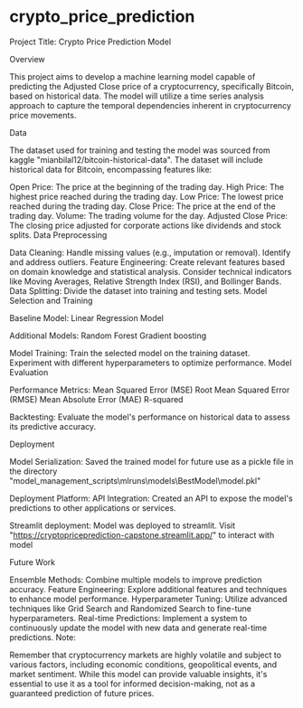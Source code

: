 # crypto_price_prediction
Project Title: Crypto Price Prediction Model

Overview

This project aims to develop a machine learning model capable of predicting the Adjusted Close price of a cryptocurrency, specifically Bitcoin, based on historical data. The model will utilize a time series analysis approach to capture the temporal dependencies inherent in cryptocurrency price movements.

Data

The dataset used for training and testing the model was sourced from kaggle "mianbilal12/bitcoin-historical-data". The dataset will include historical data for Bitcoin, encompassing features like:

Open Price: The price at the beginning of the trading day.
High Price: The highest price reached during the trading day.
Low Price: The lowest price reached during the trading day.
Close Price: The price at the end of the trading day.
Volume: The trading volume for the day.
Adjusted Close Price: The closing price adjusted for corporate actions like dividends and stock splits.
Data Preprocessing

Data Cleaning:
Handle missing values (e.g., imputation or removal).
Identify and address outliers.
Feature Engineering:
Create relevant features based on domain knowledge and statistical analysis.
Consider technical indicators like Moving Averages, Relative Strength Index (RSI), and Bollinger Bands.
Data Splitting:
Divide the dataset into training and testing sets.
Model Selection and Training

Baseline Model:
Linear Regression Model

Additional Models:
Random Forest
Gradient boosting

Model Training:
Train the selected model on the training dataset.
Experiment with different hyperparameters to optimize performance.
Model Evaluation

Performance Metrics:
Mean Squared Error (MSE)
Root Mean Squared Error (RMSE)
Mean Absolute Error (MAE)
R-squared

Backtesting:
Evaluate the model's performance on historical data to assess its predictive accuracy.


Deployment

Model Serialization:
Saved the trained model for future use as a pickle file in the directory "model_management_scripts\mlruns\models\BestModel\model.pkl"

Deployment Platform:
API Integration:
Created an API to expose the model's predictions to other applications or services.

Streamlit deployment:
Model was deployed to streamlit. Visit "https://cryptopriceprediction-capstone.streamlit.app/" to interact with model

Future Work

Ensemble Methods: Combine multiple models to improve prediction accuracy.
Feature Engineering: Explore additional features and techniques to enhance model performance.
Hyperparameter Tuning: Utilize advanced techniques like Grid Search and Randomized Search to fine-tune hyperparameters.
Real-time Predictions: Implement a system to continuously update the model with new data and generate real-time predictions.
Note:

Remember that cryptocurrency markets are highly volatile and subject to various factors, including economic conditions, geopolitical events, and market sentiment. While this model can provide valuable insights, it's essential to use it as a tool for informed decision-making, not as a guaranteed prediction of future prices.
